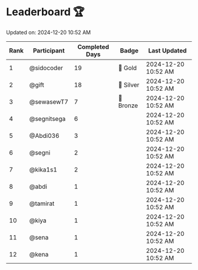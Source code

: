 # Leaderboard 🏆

Updated on: 2024-12-20 10:52 AM

| Rank | Participant       | Completed Days | Badge      | Last Updated         |
|------|-------------------|----------------|------------|----------------------|
| 1    | @sidocoder        | 19             | 🏅 Gold     | 2024-12-20 10:52 AM |
| 2    | @gift             | 18             | 🥈 Silver   | 2024-12-20 10:52 AM |
| 3    | @sewasewT7        | 7              | 🥉 Bronze   | 2024-12-20 10:52 AM |
| 4    | @segnitsega       | 6              |            | 2024-12-20 10:52 AM |
| 5    | @Abdi036          | 3              |            | 2024-12-20 10:52 AM |
| 6    | @segni            | 2              |            | 2024-12-20 10:52 AM |
| 7    | @kika1s1          | 2              |            | 2024-12-20 10:52 AM |
| 8    | @abdi             | 1              |            | 2024-12-20 10:52 AM |
| 9    | @tamirat          | 1              |            | 2024-12-20 10:52 AM |
| 10   | @kiya             | 1              |            | 2024-12-20 10:52 AM |
| 11   | @sena             | 1              |            | 2024-12-20 10:52 AM |
| 12   | @kena             | 1              |            | 2024-12-20 10:52 AM |
